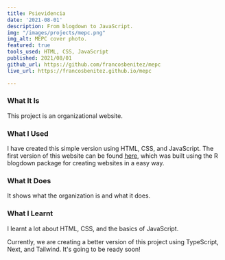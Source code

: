 ```yaml
---
title: Psievidencia
date: '2021-08-01'
description: From blogdown to JavaScript.
img: "/images/projects/mepc.png"
img_alt: MEPC cover photo.
featured: true
tools_used: HTML, CSS, JavaScript
published: 2021/08/01
github_url: https://github.com/francosbenitez/mepc
live_url: https://francosbenitez.github.io/mepc

---
```

### What It Is
This project is an organizational website. 

### What I Used
I have created this simple version using HTML, CSS, and JavaScript. The first version of this website can be found [here](https://mepc.netlify.app/), which was built using the R blogdown package for creating websites in a easy way.

### What It Does
It shows what the organization is and what it does.

### What I Learnt
I learnt a lot about HTML, CSS, and the basics of JavaScript. 

Currently, we are creating a better version of this project using TypeScript, Next, and Tailwind. It's going to be ready soon!